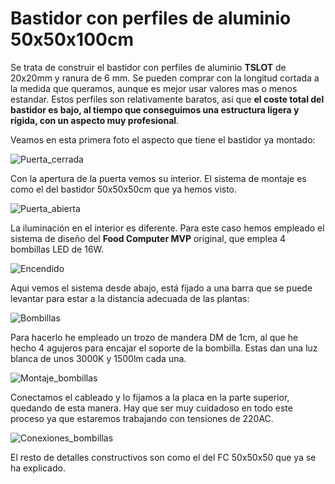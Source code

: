# Bastidor con perfiles de aluminio 50x50x100cm

Se trata de construir el bastidor con perfiles de aluminio **TSLOT** de 20x20mm y ranura de 6 mm. Se pueden comprar con  la longitud cortada a la medida que queramos, aunque es mejor usar valores mas o menos estandar. Estos perfiles son relativamente baratos, asi que **el coste total del bastidor es bajo, al tiempo que conseguimos una estructura ligera y rígida, con un aspecto muy profesional**.

Veamos en esta primera foto el aspecto que tiene el bastidor ya montado:

![Puerta_cerrada](Imagenes/tslot_100_puerta_cerrada.jpg)

Con la apertura de la puerta vemos su interior. El sistema de montaje es como el del bastidor 50x50x50cm que ya hemos visto.

![Puerta_abierta](Imagenes/tslot_100_puerta_abierta.jpg)

La iluminación en el interior es diferente. Para este caso hemos empleado el sistema de diseño del **Food Computer MVP** original, que emplea 4 bombillas LED de 16W. 

![Encendido](Imagenes/tslot_100_bombillas_encendido.jpg)

Aqui vemos el sistema desde abajo, está fijado a una barra que se puede levantar para estar a la distancia adecuada de las plantas:

![Bombillas](Imagenes/tslot_placa_bombillas_down.jpg)

Para hacerlo he empleado un trozo de mandera DM de 1cm, al que he hecho 4 agujeros para encajar el soporte de la bombilla. Estas dan una luz blanca de unos 3000K y 1500lm cada una.

![Montaje_bombillas](Imagenes/tslot_100_placa_bombillas.jpg)

Conectamos el cableado y lo fijamos a la placa en la parte superior, quedando de esta manera. Hay que ser muy cuidadoso en todo este proceso ya que estaremos trabajando con tensiones de 220AC.

![Conexiones_bombillas](Imagenes/tslot_100_placa_bombillas_up.jpg)

El resto de detalles constructivos son como el del FC 50x50x50 que ya se ha explicado.


